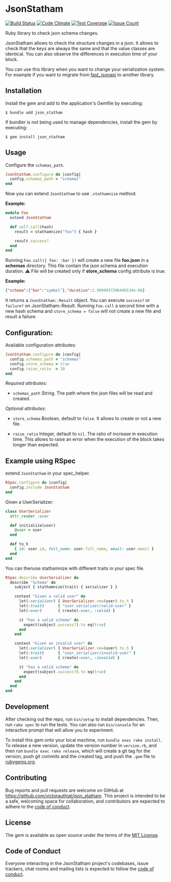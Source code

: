 # JsonStatham

[![Build Status](https://github.com/VictorAuthiat/json_statham/actions/workflows/ci.yml/badge.svg)](https://github.com/VictorAuthiat/json_statham/actions/workflows/ci.yml)
[![Code Climate](https://codeclimate.com/github/VictorAuthiat/json_statham/badges/gpa.svg)](https://codeclimate.com/github/VictorAuthiat/json_statham)
[![Test Coverage](https://codeclimate.com/github/VictorAuthiat/json_statham/badges/coverage.svg)](https://codeclimate.com/github/VictorAuthiat/json_statham/coverage)
[![Issue Count](https://codeclimate.com/github/VictorAuthiat/json_statham/badges/issue_count.svg)](https://codeclimate.com/github/VictorAuthiat/json_statham)

Ruby library to check json schema changes.

JsonStatham allows to check the structure changes in a json.
It allows to check that the keys are always the same and that the value classes are identical. You can also observe the differences in execution time of your block.

You can use this library when you want to change your serialization system. For example if you want to migrate from [fast_jsonapi](https://github.com/Netflix/fast_jsonapi) to another library.

## Installation

Install the gem and add to the application's Gemfile by executing:

    $ bundle add json_statham

If bundler is not being used to manage dependencies, install the gem by executing:

    $ gem install json_statham

## Usage

Configure the `schemas_path`.

```ruby
JsonStatham.configure do |config|
  config.schemas_path = "schemas"
end
```

Now you can extend `JsonStatham` to use `.stathamnize` method.

**Example:**

```ruby
module Foo
  extend JsonStatham

  def self.call(hash)
    result = stathamnize("foo") { hash }

    result.success?
  end
end
```

Running `Foo.call({ foo: :bar })` will create a new file **foo.json** in a **schemas** directory. This file contain the json schema and execution duration.
⚠️ File will be created only if **store_schema** config attribute is true.

**Example:**

```json
{"schema":{"bar":"symbol"},"duration":2.9999937396496534e-06}
```

It returns a `JsonStatham::Result` object.
You can execute `success?` or `failure?` on JsonStatham::Result.
Running `Foo.call` a second time with a new hash schema and `store_schema = false` will not create a new file and result a failure.

## Configuration:

Available configuration attributes:

```ruby
JsonStatham.configure do |config|
  config.schemas_path = "schemas"
  config.store_schema = true
  config.raise_ratio  = 10
end
```

*Required attributes:*

- `schemas_path` String.
  The path where the json files will be read and created.

*Optional attributes:*

- `store_schema` Boolean, default to `false`.
  It allows to create or not a new file.

- `raise_ratio` Integer, default to `nil`.
  The ratio of increase in execution time. This allows to raise an error when the execution of the block takes longer than expected.

## Example using RSpec

extend `JsonStatham` in your spec_helper.

```ruby
RSpec.configure do |config|
  config.include JsonStatham
end
```

Given a UserSerializer:

```ruby
class UserSerializer
  attr_reader :user

  def initialize(user)
    @user = user
  end

  def to_h
    { id: user.id, full_name: user.full_name, email: user.email }
  end
end
```

You can thenuse stathamnize with different traits in your spec file.

```ruby
RSpec.describe UserSerializer do
  describe "Schema" do
    subject { stathamnize(trait) { serializer } }

    context "Given a valid user" do
      let(:serializer) { UserSerializer.new(user).to_h }
      let(:trait)      { "user_serializer/valid-user" }
      let(:user)       { create(:user, :valid) }

      it "has a valid schema" do
        expect(subject.success?).to eq(true)
      end
    end

    context "Given an invalid user" do
      let(:serializer) { UserSerializer.new(user).to_h }
      let(:trait)      { "user_serializer/invalid-user" }
      let(:user)       { create(:user, :invalid) }

      it "has a valid schema" do
        expect(subject.success?).to eq(true)
      end
    end
  end
end
```

## Development

After checking out the repo, run `bin/setup` to install dependencies. Then, run `rake spec` to run the tests. You can also run `bin/console` for an interactive prompt that will allow you to experiment.

To install this gem onto your local machine, run `bundle exec rake install`. To release a new version, update the version number in `version.rb`, and then run `bundle exec rake release`, which will create a git tag for the version, push git commits and the created tag, and push the `.gem` file to [rubygems.org](https://rubygems.org).

## Contributing

Bug reports and pull requests are welcome on GitHub at https://github.com/victorauthiat/json_statham. This project is intended to be a safe, welcoming space for collaboration, and contributors are expected to adhere to the [code of conduct](https://github.com/victorauthiat/json_statham/blob/master/CODE_OF_CONDUCT.md).

## License

The gem is available as open source under the terms of the [MIT License](https://opensource.org/licenses/MIT).

## Code of Conduct

Everyone interacting in the JsonStatham project's codebases, issue trackers, chat rooms and mailing lists is expected to follow the [code of conduct](https://github.com/victorauthiat/json_statham/blob/master/CODE_OF_CONDUCT.md).
